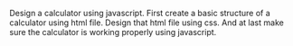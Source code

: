 Design a calculator using javascript.
First create a basic structure of a calculator using html file.
Design that html file using css.
And at last make sure the calculator is working properly using javascript.